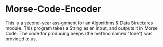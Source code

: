 # Morse-Code-Encoder
This is a second-year assignment for an Algorithms & Data Structures module. This program takes a String as an input, and outputs it in Morse Code. The code for producing beeps (the method named "tone") was provided to us.
